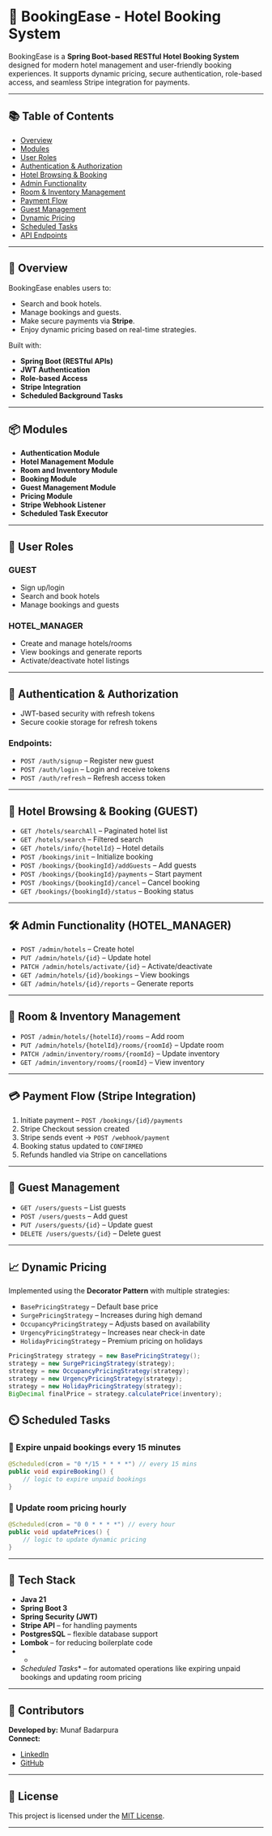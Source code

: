 # 🏨 BookingEase - Hotel Booking System

BookingEase is a **Spring Boot-based RESTful Hotel Booking System** designed for modern hotel management and user-friendly booking experiences. It supports dynamic pricing, secure authentication, role-based access, and seamless Stripe integration for payments.

---

## 📚 Table of Contents

- [Overview](#overview)
- [Modules](#modules)
- [User Roles](#user-roles)
- [Authentication & Authorization](#authentication--authorization)
- [Hotel Browsing & Booking](#hotel-browsing--booking)
- [Admin Functionality](#admin-functionality)
- [Room & Inventory Management](#room--inventory-management)
- [Payment Flow](#payment-flow)
- [Guest Management](#guest-management)
- [Dynamic Pricing](#dynamic-pricing)
- [Scheduled Tasks](#scheduled-tasks)
- [API Endpoints](#api-endpoints)

---

## 📖 Overview

BookingEase enables users to:
- Search and book hotels.
- Manage bookings and guests.
- Make secure payments via **Stripe**.
- Enjoy dynamic pricing based on real-time strategies.
  
Built with:
- **Spring Boot (RESTful APIs)**
- **JWT Authentication**
- **Role-based Access**
- **Stripe Integration**
- **Scheduled Background Tasks**

---

## 📦 Modules

- **Authentication Module**
- **Hotel Management Module**
- **Room and Inventory Module**
- **Booking Module**
- **Guest Management Module**
- **Pricing Module**
- **Stripe Webhook Listener**
- **Scheduled Task Executor**

---

## 👤 User Roles

### GUEST
- Sign up/login
- Search and book hotels
- Manage bookings and guests

### HOTEL_MANAGER
- Create and manage hotels/rooms
- View bookings and generate reports
- Activate/deactivate hotel listings

---

## 🔐 Authentication & Authorization

- JWT-based security with refresh tokens
- Secure cookie storage for refresh tokens

### Endpoints:
- `POST /auth/signup` – Register new guest
- `POST /auth/login` – Login and receive tokens
- `POST /auth/refresh` – Refresh access token

---

## 🧳 Hotel Browsing & Booking (GUEST)

- `GET /hotels/searchAll` – Paginated hotel list
- `GET /hotels/search` – Filtered search
- `GET /hotels/info/{hotelId}` – Hotel details
- `POST /bookings/init` – Initialize booking
- `POST /bookings/{bookingId}/addGuests` – Add guests
- `POST /bookings/{bookingId}/payments` – Start payment
- `POST /bookings/{bookingId}/cancel` – Cancel booking
- `GET /bookings/{bookingId}/status` – Booking status

---

## 🛠️ Admin Functionality (HOTEL_MANAGER)

- `POST /admin/hotels` – Create hotel
- `PUT /admin/hotels/{id}` – Update hotel
- `PATCH /admin/hotels/activate/{id}` – Activate/deactivate
- `GET /admin/hotels/{id}/bookings` – View bookings
- `GET /admin/hotels/{id}/reports` – Generate reports

---

## 🏨 Room & Inventory Management

- `POST /admin/hotels/{hotelId}/rooms` – Add room
- `PUT /admin/hotels/{hotelId}/rooms/{roomId}` – Update room
- `PATCH /admin/inventory/rooms/{roomId}` – Update inventory
- `GET /admin/inventory/rooms/{roomId}` – View inventory

---

## 💳 Payment Flow (Stripe Integration)

1. Initiate payment – `POST /bookings/{id}/payments`
2. Stripe Checkout session created
3. Stripe sends event → `POST /webhook/payment`
4. Booking status updated to `CONFIRMED`
5. Refunds handled via Stripe on cancellations

---

## 👥 Guest Management

- `GET /users/guests` – List guests
- `POST /users/guests` – Add guest
- `PUT /users/guests/{id}` – Update guest
- `DELETE /users/guests/{id}` – Delete guest

---

## 📈 Dynamic Pricing

Implemented using the **Decorator Pattern** with multiple strategies:
- `BasePricingStrategy` – Default base price
- `SurgePricingStrategy` – Increases during high demand
- `OccupancyPricingStrategy` – Adjusts based on availability
- `UrgencyPricingStrategy` – Increases near check-in date
- `HolidayPricingStrategy` – Premium pricing on holidays

```java
PricingStrategy strategy = new BasePricingStrategy();
strategy = new SurgePricingStrategy(strategy);
strategy = new OccupancyPricingStrategy(strategy);
strategy = new UrgencyPricingStrategy(strategy);
strategy = new HolidayPricingStrategy(strategy);
BigDecimal finalPrice = strategy.calculatePrice(inventory);
```
## ⏲️ Scheduled Tasks

### 🔸 Expire unpaid bookings every 15 minutes

```java
@Scheduled(cron = "0 */15 * * * *") // every 15 mins
public void expireBooking() {
    // logic to expire unpaid bookings
}
```
### 🔸  Update room pricing hourly

```java
@Scheduled(cron = "0 0 * * * *") // every hour
public void updatePrices() {
    // logic to update dynamic pricing
}
```
---

## 🧠 Tech Stack

- **Java 21**  
- **Spring Boot 3**  
- **Spring Security (JWT)**  
- **Stripe API** – for handling payments  
- **PostgresSQL** – flexible database support  
- **Lombok** – for reducing boilerplate code  
- *
- *Scheduled Tasks** – for automated operations like expiring unpaid bookings and updating room pricing

---

## 📌 Contributors

**Developed by:** Munaf Badarpura  
**Connect:**  
- [LinkedIn](https://www.linkedin.com/in/munafbadarpura)  
- [GitHub](https://github.com/MunafBadarpura)

---

## 📜 License

This project is licensed under the [MIT License](LICENSE). 

---
